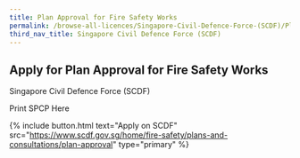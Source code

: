 ```yaml
---
title: Plan Approval for Fire Safety Works
permalink: /browse-all-licences/Singapore-Civil-Defence-Force-(SCDF)/Plan-Approval-for-Fire-Safety-Works
third_nav_title: Singapore Civil Defence Force (SCDF)
---
```


## Apply for Plan Approval for Fire Safety Works

Singapore Civil Defence Force (SCDF)

Print SPCP Here

{% include button.html text="Apply on SCDF" src="https://www.scdf.gov.sg/home/fire-safety/plans-and-consultations/plan-approval" type="primary" %}
